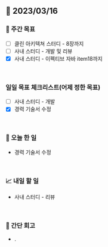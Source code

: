 ## 📅 2023/03/16


### 👏 주간 목표

- [ ] 클린 아키텍쳐 스터디 - 8장까지
- [ ] 사내 스터디 - 개발 및 리뷰
- [x] 사내 스터디 - 이펙티브 자바 item18까지

<br/>

### 일일 목표 체크리스트(어제 정한 목표)

- [ ] 사내 스터디 - 개발
- [x] 경력 기술서 수정

<br/>

### 💯 오늘 한 일

- 경력 기술서 수정

<br/>

### 📈 내일 할 일

- 사내 스터디 - 리뷰
  
<br/>

### 🤔 간단 회고

- .
 
